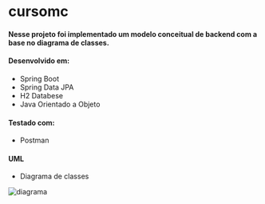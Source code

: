 # cursomc

#### Nesse projeto foi implementado um modelo conceitual de backend com a base no diagrama de classes.


#### Desenvolvido em:

* Spring Boot
* Spring Data JPA
* H2 Databese
* Java Orientado a Objeto

#### Testado com:
* Postman

#### UML
* Diagrama de classes 

![diagrama](https://user-images.githubusercontent.com/39831272/42484880-7028e7c8-83cb-11e8-9cb8-20d6bccb4bae.png)

